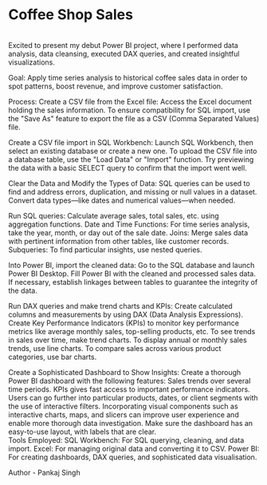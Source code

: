 # Coffee Shop Sales
<br>
Excited to present my debut Power BI project, where I performed data analysis, data cleansing, executed DAX queries, and created insightful visualizations.

Goal: Apply time series analysis to historical coffee sales data in order to spot patterns, boost revenue, and improve customer satisfaction.

Process: Create a CSV file from the Excel file:
Access the Excel document holding the sales information.
To ensure compatibility for SQL import, use the "Save As" feature to export the file as a CSV (Comma Separated Values) file.

Create a CSV file import in SQL Workbench:
Launch SQL Workbench, then select an existing database or create a new one.
To upload the CSV file into a database table, use the "Load Data" or "Import" function.
Try previewing the data with a basic SELECT query to confirm that the import went well.

Clear the Data and Modify the Types of Data:
SQL queries can be used to find and address errors, duplication, and missing or null values in a dataset.
Convert data types—like dates and numerical values—when needed.

Run SQL queries:
Calculate average sales, total sales, etc. using aggregation functions.
Date and Time Functions: For time series analysis, take the year, month, or day out of the sale date.
Joins: Merge sales data with pertinent information from other tables, like customer records.
Subqueries: To find particular insights, use nested queries.

Into Power BI, import the cleaned data:
Go to the SQL database and launch Power BI Desktop.
Fill Power BI with the cleaned and processed sales data.
If necessary, establish linkages between tables to guarantee the integrity of the data.

Run DAX queries and make trend charts and KPIs:
Create calculated columns and measurements by using DAX (Data Analysis Expressions).
Create Key Performance Indicators (KPIs) to monitor key performance metrics like average monthly sales, top-selling products, etc.
To see trends in sales over time, make trend charts.
To display annual or monthly sales trends, use line charts.
To compare sales across various product categories, use bar charts.

Create a Sophisticated Dashboard to Show Insights:
Create a thorough Power BI dashboard with the following features: Sales trends over several time periods.
KPIs gives fast access to important performance indicators.
Users can go further into particular products, dates, or client segments with the use of interactive filters.
Incorporating visual components such as interactive charts, maps, and slicers can improve user experience and enable more thorough data investigation.
Make sure the dashboard has an easy-to-use layout, with labels that are clear.
<br>
Tools Employed:
SQL Workbench: For SQL querying, cleaning, and data import.
Excel: For managing original data and converting it to CSV.
Power BI: For creating dashboards, DAX queries, and sophisticated data visualisation.
<br>


Author - Pankaj Singh
